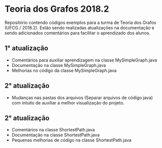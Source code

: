 # Teoria dos Grafos 2018.2
Repositório contendo códigos exemplos para a turma de Teoria dos Grafos (UFCG / 2018.2). Estão sendo realizadas atualizações na documentação e sendo adicionados comentários para facilitar o aprendizado dos alunos.

## 1° atualização

* Comentários para auxiliar aprendizagem na classe MySimpleGraph.java
* Documentação na classe MySimpleGraph.java
* Melhorias no código da classe MySimpleGraph.java


## 2° atualização

* Mudanças nas pastas dos arquivos (Separar arquivos de código java) com intuito de auxiliar a melhor visualização do projeto.


## 2° atualização

* Comentários na classe ShortestPath.java
* Documentação na classe ShortestPath.java
* Pequenas melhorias de código na classe ShortestPath.java
